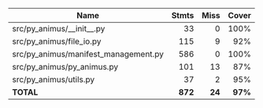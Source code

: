 | Name                                   |    Stmts |     Miss |   Cover |
|--------------------------------------- | -------: | -------: | ------: |
| src/py\_animus/\_\_init\_\_.py         |       33 |        0 |    100% |
| src/py\_animus/file\_io.py             |      115 |        9 |     92% |
| src/py\_animus/manifest\_management.py |      586 |        0 |    100% |
| src/py\_animus/py\_animus.py           |      101 |       13 |     87% |
| src/py\_animus/utils.py                |       37 |        2 |     95% |
|                              **TOTAL** |  **872** |   **24** | **97%** |
